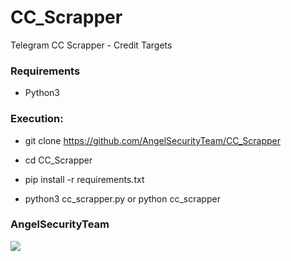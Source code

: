 # CC_Scrapper
Telegram CC  Scrapper - Credit Targets

<h3> Requirements </h3>

* Python3

<h3> Execution: </h3>

* git clone https://github.com/AngelSecurityTeam/CC_Scrapper

* cd CC_Scrapper

* pip install -r requirements.txt

* python3 cc_scrapper.py or python cc_scrapper


<h3>AngelSecurityTeam</h3>

<img src="https://github.com/AngelSecurityTeam/CC_Scrapper/blob/main/1.jpg">
